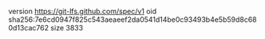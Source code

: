 version https://git-lfs.github.com/spec/v1
oid sha256:7e6cd0947f825c543aeaeef2da0541d14be0c93493b4e5b59d8c680d13cac762
size 3833
